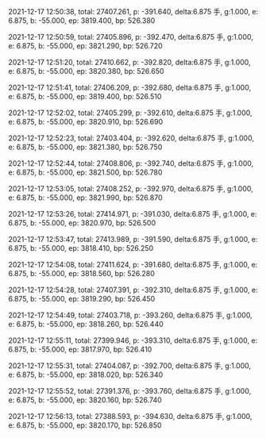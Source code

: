 2021-12-17 12:50:38, total: 27407.261, p: -391.640, delta:6.875 手, g:1.000, e: 6.875, b: -55.000, ep: 3819.400, bp: 526.380

2021-12-17 12:50:59, total: 27405.896, p: -392.470, delta:6.875 手, g:1.000, e: 6.875, b: -55.000, ep: 3821.290, bp: 526.720

2021-12-17 12:51:20, total: 27410.662, p: -392.820, delta:6.875 手, g:1.000, e: 6.875, b: -55.000, ep: 3820.380, bp: 526.650

2021-12-17 12:51:41, total: 27406.209, p: -392.680, delta:6.875 手, g:1.000, e: 6.875, b: -55.000, ep: 3819.400, bp: 526.510

2021-12-17 12:52:02, total: 27405.299, p: -392.610, delta:6.875 手, g:1.000, e: 6.875, b: -55.000, ep: 3820.910, bp: 526.690

2021-12-17 12:52:23, total: 27403.404, p: -392.620, delta:6.875 手, g:1.000, e: 6.875, b: -55.000, ep: 3821.380, bp: 526.750

2021-12-17 12:52:44, total: 27408.806, p: -392.740, delta:6.875 手, g:1.000, e: 6.875, b: -55.000, ep: 3821.500, bp: 526.780

2021-12-17 12:53:05, total: 27408.252, p: -392.970, delta:6.875 手, g:1.000, e: 6.875, b: -55.000, ep: 3821.990, bp: 526.870

2021-12-17 12:53:26, total: 27414.971, p: -391.030, delta:6.875 手, g:1.000, e: 6.875, b: -55.000, ep: 3820.970, bp: 526.500

2021-12-17 12:53:47, total: 27413.989, p: -391.590, delta:6.875 手, g:1.000, e: 6.875, b: -55.000, ep: 3818.410, bp: 526.250

2021-12-17 12:54:08, total: 27411.624, p: -391.680, delta:6.875 手, g:1.000, e: 6.875, b: -55.000, ep: 3818.560, bp: 526.280

2021-12-17 12:54:28, total: 27407.391, p: -392.310, delta:6.875 手, g:1.000, e: 6.875, b: -55.000, ep: 3819.290, bp: 526.450

2021-12-17 12:54:49, total: 27403.718, p: -393.260, delta:6.875 手, g:1.000, e: 6.875, b: -55.000, ep: 3818.260, bp: 526.440

2021-12-17 12:55:11, total: 27399.946, p: -393.310, delta:6.875 手, g:1.000, e: 6.875, b: -55.000, ep: 3817.970, bp: 526.410

2021-12-17 12:55:31, total: 27404.087, p: -392.700, delta:6.875 手, g:1.000, e: 6.875, b: -55.000, ep: 3818.020, bp: 526.340

2021-12-17 12:55:52, total: 27391.376, p: -393.760, delta:6.875 手, g:1.000, e: 6.875, b: -55.000, ep: 3820.160, bp: 526.740

2021-12-17 12:56:13, total: 27388.593, p: -394.630, delta:6.875 手, g:1.000, e: 6.875, b: -55.000, ep: 3820.170, bp: 526.850